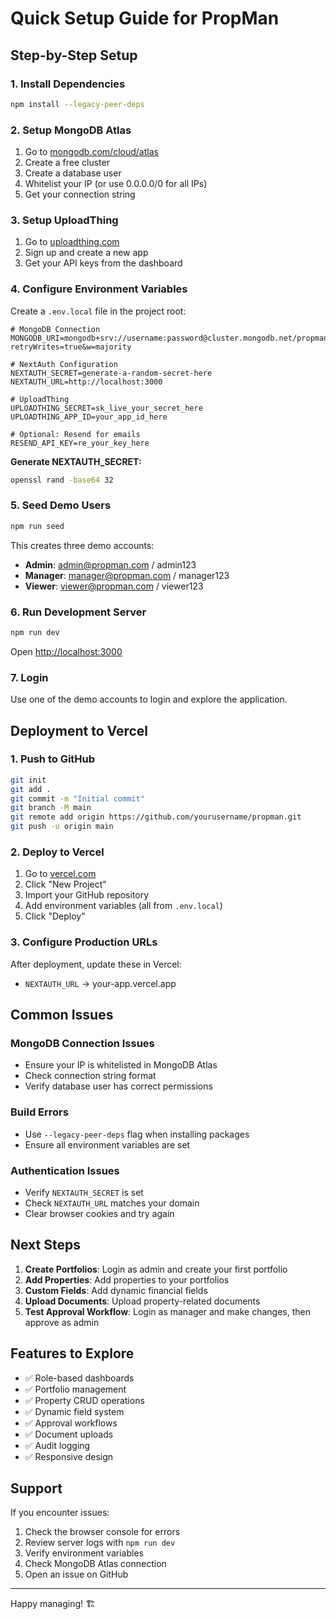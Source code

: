 # Quick Setup Guide for PropMan

## Step-by-Step Setup

### 1. Install Dependencies
```bash
npm install --legacy-peer-deps
```

### 2. Setup MongoDB Atlas
1. Go to [mongodb.com/cloud/atlas](https://www.mongodb.com/cloud/atlas)
2. Create a free cluster
3. Create a database user
4. Whitelist your IP (or use 0.0.0.0/0 for all IPs)
5. Get your connection string

### 3. Setup UploadThing
1. Go to [uploadthing.com](https://uploadthing.com)
2. Sign up and create a new app
3. Get your API keys from the dashboard

### 4. Configure Environment Variables
Create a `.env.local` file in the project root:

```env
# MongoDB Connection
MONGODB_URI=mongodb+srv://username:password@cluster.mongodb.net/propman?retryWrites=true&w=majority

# NextAuth Configuration
NEXTAUTH_SECRET=generate-a-random-secret-here
NEXTAUTH_URL=http://localhost:3000

# UploadThing
UPLOADTHING_SECRET=sk_live_your_secret_here
UPLOADTHING_APP_ID=your_app_id_here

# Optional: Resend for emails
RESEND_API_KEY=re_your_key_here
```

**Generate NEXTAUTH_SECRET:**
```bash
openssl rand -base64 32
```

### 5. Seed Demo Users
```bash
npm run seed
```

This creates three demo accounts:
- **Admin**: admin@propman.com / admin123
- **Manager**: manager@propman.com / manager123
- **Viewer**: viewer@propman.com / viewer123

### 6. Run Development Server
```bash
npm run dev
```

Open [http://localhost:3000](http://localhost:3000)

### 7. Login
Use one of the demo accounts to login and explore the application.

## Deployment to Vercel

### 1. Push to GitHub
```bash
git init
git add .
git commit -m "Initial commit"
git branch -M main
git remote add origin https://github.com/yourusername/propman.git
git push -u origin main
```

### 2. Deploy to Vercel
1. Go to [vercel.com](https://vercel.com)
2. Click "New Project"
3. Import your GitHub repository
4. Add environment variables (all from `.env.local`)
5. Click "Deploy"

### 3. Configure Production URLs
After deployment, update these in Vercel:
- `NEXTAUTH_URL` → your-app.vercel.app

## Common Issues

### MongoDB Connection Issues
- Ensure your IP is whitelisted in MongoDB Atlas
- Check connection string format
- Verify database user has correct permissions

### Build Errors
- Use `--legacy-peer-deps` flag when installing packages
- Ensure all environment variables are set

### Authentication Issues
- Verify `NEXTAUTH_SECRET` is set
- Check `NEXTAUTH_URL` matches your domain
- Clear browser cookies and try again

## Next Steps

1. **Create Portfolios**: Login as admin and create your first portfolio
2. **Add Properties**: Add properties to your portfolios
3. **Custom Fields**: Add dynamic financial fields
4. **Upload Documents**: Upload property-related documents
5. **Test Approval Workflow**: Login as manager and make changes, then approve as admin

## Features to Explore

- ✅ Role-based dashboards
- ✅ Portfolio management
- ✅ Property CRUD operations
- ✅ Dynamic field system
- ✅ Approval workflows
- ✅ Document uploads
- ✅ Audit logging
- ✅ Responsive design

## Support

If you encounter issues:
1. Check the browser console for errors
2. Review server logs with `npm run dev`
3. Verify environment variables
4. Check MongoDB Atlas connection
5. Open an issue on GitHub

---

Happy managing! 🏗️